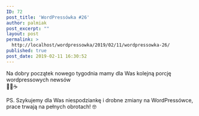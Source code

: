 ```yaml
---
ID: 72
post_title: 'WordPressówka #26'
author: palmiak
post_excerpt: ""
layout: post
permalink: >
  http://localhost/wordpressowka/2019/02/11/wordpressowka-26/
published: true
post_date: 2019-02-11 16:30:52
---
```

<!-- wp:paragraph -->
<p> Na dobry początek nowego tygodnia mamy dla Was kolejną porcję wordpressowych newsów<br> 🦉🤪☕ </p>
<!-- /wp:paragraph -->

<!-- wp:acf/owl-link {"id":"block_5c697e4ccc81b","data":{"field_5c5706bb6e493":"\u003cp\u003eNowa szefowa \u003ca class=\u0022profileLink\u0022 href=\u0022https://web.facebook.com/yoast/?__tn__=K-R\u0026amp;eid=ARBMdtbs_cq1Vzd2I5nK_KBnffKkH5MVMYaByQUxo-1drBfGXISi77W3PtZr882iQbz9tpuDXjUURkU8\u0026amp;fref=mentions\u0026amp;__xts__%5B0%5D=68.ARDQB8SvQq66lRvEzJf7uxoZT8LM-GFCV1ib_ELy8QmC9Ewo6WqwmV9Y5i7ak6wsXH-Wws0uFSW7SDa9aHSoLcsvcHh_wHv9ej6X_hWTq04OmQsHmvKNx-fMZef1h4tQdNmVcY40p_N97llnbngBfNEem7mfvd76Njp5JYu-3tbBLzZhh-hb8BkacSlTC35UTgL0fMO4sN077r0dK9xshZD0AHdDnxs7ZQaxB14D5ARv7rfYIvEHbnrrUKWvDX0q4sltDXwmNkS5MtpQCOxyNWq_GPjeanrmLzwMUxvCrr4xMKqjalZgzjl0tqmTnZQEN46GHffkn7ug4NgNoX4XIXC2Fahe\u0022 data-hovercard=\u0022/ajax/hovercard/page.php?id=120513077963353\u0026amp;extragetparams=%7B%22__tn__%22%3A%22%2CdK-R-R%22%2C%22eid%22%3A%22ARBMdtbs_cq1Vzd2I5nK_KBnffKkH5MVMYaByQUxo-1drBfGXISi77W3PtZr882iQbz9tpuDXjUURkU8%22%2C%22fref%22%3A%22mentions%22%7D\u0022 data-hovercard-prefer-more-content-show=\u00221\u0022\u003eYoast\u003c/a\u003e opowiada o tym jak pracuje się w ich firmie oraz o tym jak ważni są pracownicy:\u003cspan class=\u0022text_exposed_show\u0022\u003e\u003cbr /\u003e\u003c/span\u003e\u003c/p\u003e","field_5c5706f36e494":{"title":"Company Culture: knowing your colleagues","url":"https://marieke.blog/company-culture-knowing-your-colleagues/?fbclid=IwAR07hD4NIuOH1fI9FZkdzlaQKfZLUzHToKFroa-5Hx1U-r7dE3L1GQUS0RA","target":"_blank"}},"name":"acf/owl-link","align":"","mode":"preview"} /-->

<!-- wp:acf/owl-link {"id":"block_5c697e78cc81c","data":{"field_5c5706bb6e493":"\u003cp\u003eClassicPress właśnie obchodzi półrocznicę:\u003c/p\u003e","field_5c5706f36e494":{"title":"ClassicPress: A Six Month Review","url":"https://www.classicpress.net/blog/2019/02/03/classicpress-a-six-month-review/?fbclid=IwAR02_Wx8vAHHOTMUGsTZSJEIh8zQRaK1jVU5CW6XXZ7qlOyqu8Ho-iJqUU0","target":"_blank"}},"name":"acf/owl-link","align":"","mode":"preview"} /-->

<!-- wp:acf/owl-link {"id":"block_5c697eaccc81d","data":{"field_5c5706bb6e493":"\u003cp\u003eWooCommerce jako Headless CMS? Ten case pokaże jak to zrobić:\u003c/p\u003e","field_5c5706f36e494":{"title":"No WooCommerce Cart API? No Problem.","url":"https://www.joshuaiz.com/words/no-woocommerce-cart-api-no-problem/?fbclid=IwAR0VHDHvEhcfTMl1bOEpb4gMvPaBsHV5Xk0yI-g5PCbWukKt42gLmEGkpDo","target":"_blank"}},"name":"acf/owl-link","align":"","mode":"preview"} /-->

<!-- wp:acf/owl-link {"id":"block_5c697ec5cc81e","data":{"field_5c5706bb6e493":"\u003cp\u003eBardzo ważny wpis Mortena o Open Source:\u003c/p\u003e","field_5c5706f36e494":{"title":"On the Corporate Takeover of the Cathedral and the Bazaar","url":"https://mor10.com/on-the-corporate-takeover-of-the-cathedral-and-the-bazaar/?fbclid=IwAR3_Nz53ws8iJ4pnDG3HWKrpK9e4tCB8paYdh4xC95v9SQbPhybOkglKDJg","target":"_blank"}},"name":"acf/owl-link","align":"","mode":"preview"} /-->

<!-- wp:acf/owl-link {"id":"block_5c697ee7cc81f","data":{"field_5c5706bb6e493":"\u003cp\u003eNowa wersja ACF wprowadza wiele zmian i poprawek, Elliot opisuje jak działa jedna z nich:\u003c/p\u003e","field_5c5706f36e494":{"title":"A Closer Look at Applying Filter Variations in ACF","url":"https://www.advancedcustomfields.com/blog/a-closer-look-at-applying-filter-variations-in-acf/?fbclid=IwAR2HXGJZP0CJIhNYJBqloJLrK_9m0dcl_ztX51QbYjzHoe68gza6RtCJcbU","target":"_blank"}},"name":"acf/owl-link","align":"","mode":"preview"} /-->

<!-- wp:acf/owl-link {"id":"block_5c697f20cc820","data":{"field_5c5706bb6e493":"\u003cp\u003e\u003ca class=\u0022profileLink\u0022 href=\u0022https://web.facebook.com/wordfence/?__tn__=K-R\u0026amp;eid=ARAuBYtRAHp3MIRxRmdVv3wXsGibevL_qJwJiV0jV56t-b3HeuBt_Hj7KeU5IvKpKiFPx7K12Pk2EfOE\u0026amp;fref=mentions\u0026amp;__xts__%5B0%5D=68.ARDQB8SvQq66lRvEzJf7uxoZT8LM-GFCV1ib_ELy8QmC9Ewo6WqwmV9Y5i7ak6wsXH-Wws0uFSW7SDa9aHSoLcsvcHh_wHv9ej6X_hWTq04OmQsHmvKNx-fMZef1h4tQdNmVcY40p_N97llnbngBfNEem7mfvd76Njp5JYu-3tbBLzZhh-hb8BkacSlTC35UTgL0fMO4sN077r0dK9xshZD0AHdDnxs7ZQaxB14D5ARv7rfYIvEHbnrrUKWvDX0q4sltDXwmNkS5MtpQCOxyNWq_GPjeanrmLzwMUxvCrr4xMKqjalZgzjl0tqmTnZQEN46GHffkn7ug4NgNoX4XIXC2Fahe\u0022 data-hovercard=\u0022/ajax/hovercard/page.php?id=422201294592044\u0026amp;extragetparams=%7B%22__tn__%22%3A%22%2CdK-R-R%22%2C%22eid%22%3A%22ARAuBYtRAHp3MIRxRmdVv3wXsGibevL_qJwJiV0jV56t-b3HeuBt_Hj7KeU5IvKpKiFPx7K12Pk2EfOE%22%2C%22fref%22%3A%22mentions%22%7D\u0022 data-hovercard-prefer-more-content-show=\u00221\u0022\u003eWordfence\u003c/a\u003e wprowadza scentralizowaną usługę do śledzenia tego co się dzieje na naszych stronach:\u003c/p\u003e","field_5c5706f36e494":{"title":"Introducing Wordfence Central","url":"https://www.wordfence.com/blog/2019/02/introducing-wordfence-central/?fbclid=IwAR1Yb78n8Ft_1N4GQqjorwS36NttkyYCT3TNURy7THglpo-vek-vQ2QoEis","target":"_blank"}},"name":"acf/owl-link","align":"","mode":"preview"} /-->

<!-- wp:acf/owl-link {"id":"block_5c697f45cc821","data":{"field_5c5706bb6e493":"\u003cp\u003eNa YoastCon firma ogłosiła Live Indexing:\u003c/p\u003e","field_5c5706f36e494":{"title":"Live indexing for Bing \u0026amp; Google coming to Yoast SEO","url":"https://yoast.com/live-indexing-bing-google-yoast-seo/#utm_medium=social\u0026utm_source=facebook.com\u0026utm_content=social","target":""}},"name":"acf/owl-link","align":"","mode":"preview"} /-->

<!-- wp:acf/owl-link {"id":"block_5c697f6bcc822","data":{"field_5c5706bb6e493":"\u003cp\u003e\u003ca class=\u0022profileLink\u0022 href=\u0022https://web.facebook.com/WCEurope/?__tn__=K-R\u0026amp;eid=ARDfOlkmljr3i4WShy58bOT6itqNVDnr4fjQnSWWB-IuX7YpyI_8e_ROWtof_0JgFnOd7UBMRVmXrgmj\u0026amp;fref=mentions\u0026amp;__xts__%5B0%5D=68.ARDQB8SvQq66lRvEzJf7uxoZT8LM-GFCV1ib_ELy8QmC9Ewo6WqwmV9Y5i7ak6wsXH-Wws0uFSW7SDa9aHSoLcsvcHh_wHv9ej6X_hWTq04OmQsHmvKNx-fMZef1h4tQdNmVcY40p_N97llnbngBfNEem7mfvd76Njp5JYu-3tbBLzZhh-hb8BkacSlTC35UTgL0fMO4sN077r0dK9xshZD0AHdDnxs7ZQaxB14D5ARv7rfYIvEHbnrrUKWvDX0q4sltDXwmNkS5MtpQCOxyNWq_GPjeanrmLzwMUxvCrr4xMKqjalZgzjl0tqmTnZQEN46GHffkn7ug4NgNoX4XIXC2Fahe\u0022 data-hovercard=\u0022/ajax/hovercard/page.php?id=138701019603781\u0026amp;extragetparams=%7B%22__tn__%22%3A%22%2CdK-R-R%22%2C%22eid%22%3A%22ARDfOlkmljr3i4WShy58bOT6itqNVDnr4fjQnSWWB-IuX7YpyI_8e_ROWtof_0JgFnOd7UBMRVmXrgmj%22%2C%22fref%22%3A%22mentions%22%7D\u0022 data-hovercard-prefer-more-content-show=\u00221\u0022\u003eWordCamp Europe\u003c/a\u003e opublikował Q\u0026amp;A odnośnie Contributor's Day - od siebie tylko dodam, że Contributor's Day to mój ulubiony dzień każdego WordCampa i bardzo polecam spróbować:\u003c/p\u003e","field_5c5706f36e494":{"title":"Q\u0026amp;A about Contributor Day","url":"https://2019.europe.wordcamp.org/2019/02/06/contributor-day-answers/?fbclid=IwAR0-kazvbj52CKDzAjmXrQqiP18rrEbEEuu0XbcCrI3da_FeC8zXe4FlTv8","target":"_blank"}},"name":"acf/owl-link","align":"","mode":"preview"} /-->

<!-- wp:paragraph -->
<p>
PS. Szykujemy dla Was niespodziankę i drobne zmiany na WordPressówce, <br> prace trwają na pełnych obrotach! 🤓

</p>
<!-- /wp:paragraph -->